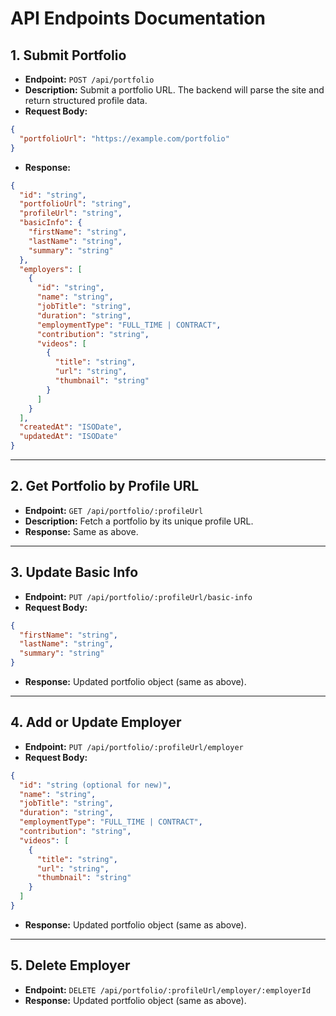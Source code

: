 # API Endpoints Documentation

## 1. Submit Portfolio

- **Endpoint:** `POST /api/portfolio`
- **Description:** Submit a portfolio URL. The backend will parse the site and return structured profile data.
- **Request Body:**

```json
{
  "portfolioUrl": "https://example.com/portfolio"
}
```

- **Response:**

```json
{
  "id": "string",
  "portfolioUrl": "string",
  "profileUrl": "string",
  "basicInfo": {
    "firstName": "string",
    "lastName": "string",
    "summary": "string"
  },
  "employers": [
    {
      "id": "string",
      "name": "string",
      "jobTitle": "string",
      "duration": "string",
      "employmentType": "FULL_TIME | CONTRACT",
      "contribution": "string",
      "videos": [
        {
          "title": "string",
          "url": "string",
          "thumbnail": "string"
        }
      ]
    }
  ],
  "createdAt": "ISODate",
  "updatedAt": "ISODate"
}
```

---

## 2. Get Portfolio by Profile URL

- **Endpoint:** `GET /api/portfolio/:profileUrl`
- **Description:** Fetch a portfolio by its unique profile URL.
- **Response:** Same as above.

---

## 3. Update Basic Info

- **Endpoint:** `PUT /api/portfolio/:profileUrl/basic-info`
- **Request Body:**

```json
{
  "firstName": "string",
  "lastName": "string",
  "summary": "string"
}
```

- **Response:** Updated portfolio object (same as above).

---

## 4. Add or Update Employer

- **Endpoint:** `PUT /api/portfolio/:profileUrl/employer`
- **Request Body:**

```json
{
  "id": "string (optional for new)",
  "name": "string",
  "jobTitle": "string",
  "duration": "string",
  "employmentType": "FULL_TIME | CONTRACT",
  "contribution": "string",
  "videos": [
    {
      "title": "string",
      "url": "string",
      "thumbnail": "string"
    }
  ]
}
```

- **Response:** Updated portfolio object (same as above).

---

## 5. Delete Employer

- **Endpoint:** `DELETE /api/portfolio/:profileUrl/employer/:employerId`
- **Response:** Updated portfolio object (same as above).

